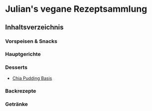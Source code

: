 # Julian's vegane Rezeptsammlung

## Inhaltsverzeichnis

### Vorspeisen & Snacks

### Hauptgerichte

### Desserts
- [Chia Pudding Basis](rezepte/desserts/chia_pudding.md)

### Backrezepte

### Getränke
